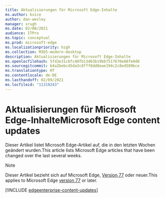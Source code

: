 ```yaml
---
title: Aktualisierungen für Microsoft Edge-Inhalte
ms.author: kvice
author: dan-wesley
manager: srugh
ms.date: 02/08/2021
audience: ITPro
ms.topic: conceptual
ms.prod: microsoft-edge
ms.localizationpriority: high
ms.collection: M365-modern-desktop
description: Aktualisierungen für Microsoft Edge-Inhalte
ms.openlocfilehash: 5fd3e31c6fc40fb13d63b19bb7517670e88fe9d8
ms.sourcegitcommit: b4a2bebc45da3c8fff8dd8eae194c2c8ed589bce
ms.translationtype: HT
ms.contentlocale: de-DE
ms.lasthandoff: 02/09/2021
ms.locfileid: "11319243"
---
```

# <span data-ttu-id="94a04-103">Aktualisierungen für Microsoft Edge-Inhalte</span><span class="sxs-lookup"><span data-stu-id="94a04-103">Microsoft Edge content updates</span></span>

<span data-ttu-id="94a04-104">Dieser Artikel listet Microsoft Edge-Artikel auf, die in den letzten Wochen geändert wurden.</span><span class="sxs-lookup"><span data-stu-id="94a04-104">This article lists Microsoft Edge articles that have been changed over the last several weeks.</span></span>


> [!NOTE]
> <span data-ttu-id="94a04-105">Dieser Artikel bezieht sich auf Microsoft Edge, [Version 77](https://support.microsoft.com/help/4027011/microsoft-edge-find-out-which-version-you-have?ocid=MicrosoftStore-EdgeVersion) oder neuer.</span><span class="sxs-lookup"><span data-stu-id="94a04-105">This applies to Microsoft Edge [version 77](https://support.microsoft.com/help/4027011/microsoft-edge-find-out-which-version-you-have?ocid=MicrosoftStore-EdgeVersion) or later.</span></span>

[!INCLUDE [edgeenterprise-content-updates](./includes/edgeenterprise-content-updates.md)]
